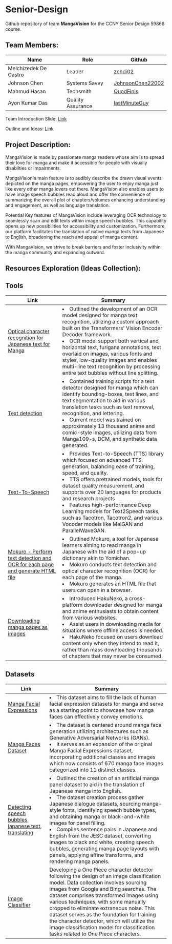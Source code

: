 # Senior-Design
Github repository of team **MangaVision** for the CCNY Senior Design 59866 course.

## Team Members:
| Name | Role | Github |
|------|------|--------|
| Melchizedek De Castro   | Leader   | [zehdi02](https://github.com/zehdi02)   | 
| Johnson Chen   | Systems Savvy   | [JohnsonChen22002](https://github.com/JohnsonChen22002)   |   
| Mahmud Hasan   | Techsmith   | [QuodFinis](https://github.com/QuodFinis)   |  
| Ayon Kumar Das   | Quality Assurance   | [lastMinuteGuy](https://github.com/lastMinuteGuy)  |

Team Introduction Slide: [Link](https://docs.google.com/presentation/d/1WNn4oexdCydlKBAyXx5dTc79Uo_LxP4TgfdswozQwrA/edit?usp=sharing)

Outline and Ideas: [Link](https://docs.google.com/document/d/1Q3Uw8UuIPxLry2x__Ho96tgG0YmFKRJOzUxRCji3SqQ/edit)

## Project Description:
MangaVision is made by passionate manga readers whose aim is to spread their love for manga and make it accessible for people with visually disabilties or impairments.

MangaVision's main feature is to audibly describe the drawn visual events depicted on the manga pages, empowering the user to enjoy manga just like every other manga lovers out there. MangaVision also enables users to have image speech bubbles read aloud and offer the convenience of summarizing the overall plot of chapters/volumes enhancing understanding and engagement, as well as language translation.

Potential Key features of MangaVision include leveraging OCR technology to seamlessly scan and edit texts within image speech bubbles. This capability opens up new possibilities for accessibility and customization. Furthermore, our platform facilitates the translation of native manga texts from Japanese to English, broadening the reach and appeal of manga content.

With MangaVision, we strive to break barriers and foster inclusivity within the manga community and expanding outward. 

## Resources Exploration (Ideas Collection):

## Tools
| Link | Summary |
|------|--------|
| [Optical character recognition for Japanese text for Manga](https://github.com/kha-white/manga-ocr) |                               <li> Outlined the development of an OCR model designed for manga text recognition, utilizing a custom approach built on the Transformers' Vision Encoder Decoder framework. </li>                                                                                               <li> OCR model support both vertical and horizontal text, furigana annotations, text overlaid on images, various fonts and styles, low-quality images and enables multi-line text recognition by processing entire text bubbles without line splitting. </li> |
| [Text detection](https://github.com/dmMaze/comic-text-detector) |                                                                   <li> Contained training scripts for a text detector designed for manga which can identify bounding-boxes, text lines, and text segmentation to aid in various translation tasks such as text removal, recognition, and lettering. </li>                              <li> Current model was trained on approximately 13 thousand anime and comic-style images, utilizing data from Manga109-s, DCM, and synthetic data generated. </li> |
| [Text-To-Speech](https://github.com/mozilla/TTS) |                                                                                  <li> Provides Text-to-Speech (TTS) library which focused on advanced TTS generation, balancing ease of training, speed, and quality. </li>                                                                                                                                 <li> TTS offers pretrained models, tools for dataset quality measurement, and supports over 20 languages for products and research projects </li>                                                                                                                        <li> Features high-performance Deep Learning models for Text2Speech tasks, such as Tacotron, Tacotron2, and various Vocoder models like MelGAN and ParallelWaveGAN. </li> |
| [Mokuro - Perform text detection and OCR for each page and generate HTML file](https://github.com/kha-white/mokuro) |               <li> Outlined Mokuro, a tool for Japanese learners aiming to read manga in Japanese with the aid of a pop-up dictionary akin to Yomichan. </li>                                                                                                                                 <li> Mokuro conducts text detection and optical character recognition (OCR) for each page of the manga. </li>                         <li> Mokuro generates an HTML file that users can open in a browser. </li> |
| [Downloading manga pages as images](https://github.com/manga-download/hakuneko) |                                                   <li> Introduced HakuNeko, a cross-platform downloader designed for manga and anime enthusiasts to obtain content from various websites. </li>                                                                                                                                 <li> Assist users in downloading media for situations where offline access is needed. </li>                                           <li> HakuNeko focused on users download content only when they intend to read it, rather than mass downloading thousands of chapters that may never be consumed. </li> |

## Datasets
| Link | Summary |
|------|--------|
| [Manga Facial Expressions](https://www.kaggle.com/datasets/mertkkl/manga-facial-expressions) |                                      <li> This dataset aims to fill the lack of human facial expression datasets for manga and serve as a starting point to showcase how manga faces can effectively convey emotions. </li> |
| [Manga Faces Dataset](https://www.kaggle.com/datasets/davidgamalielarcos/manga-faces-dataset) |                                     <li> The dataset is centered around manga face generation utilizing architectures such as Generative Adversarial Networks (GANs). </li> <li> It serves as an expansion of the original Manga Facial Expressions dataset, incorporating additional classes and images which now consists of 670 manga face images categorized into 11 distinct classes. </li> |
| [Detecting speech bubbles, japanese text, translating](https://www.kaggle.com/datasets/aasimsani/ampd-base) | <li> Outlined the creation of an artificial manga panel dataset to aid in the translation of Japanese manga into English. </li>                         <li> The dataset creation process gather Japanese dialogue datasets, sourcing manga-style fonts, identifying speech bubble types, and obtaining manga or black-and-white images for panel filling. </li>                                                                    <li> Compiles sentence pairs in Japanese and English from the JESC dataset, converting images to black and white, creating speech bubbles, generating manga page layouts with panels, applying affine transforms, and rendering manga panels. </li> |
| [Image Classifier](https://www.kaggle.com/datasets/ibrahimserouis99/one-piece-image-classifier) | Developing a One Piece character detector following the design of an image classification model. Data collection involves sourcing images from Google and Bing searches. The dataset comprises transformed images using various techniques, with some manually cropped to eliminate extraneous noise. This dataset serves as the foundation for training the character detector, which will utilize the image classification model for classification tasks related to One Piece characters. |

<!-- ARCHIVED --!>
<!-- ### Documentations
[Object Detection for Comics using Manga109 Annotations:](https://arxiv.org/pdf/1803.08670.pdf)
<p>The article introduces solutions for object detection in comics, notably the Manga109-annotations dataset and the SSD300-fork method. Created over eight months, Manga109-annotations provides comprehensive annotations for bounding boxes, character names, and text contents. SSD300-fork addresses assignment issues by replicating the detection layer for each category, outperforming other CNN-based methods with a 3% mAP improvement and a 9% boost in face detection accuracy over SSD300. Application of SSD300-fork to eBDtheque demonstrates significant advancements in body detection compared to existing methods. </p>

[Sketch-based manga retrieval using manga109 dataset](https://link.springer.com/content/pdf/10.1007/s11042-016-4020-z.pdf)
<p> The article presents a comprehensive sketch-based manga retrieval system along with novel query methodologies, featuring margin area labeling, EOH feature description with screen tone removal, and approximate nearest-neighbor search using product quantization. It introduces the Manga109 dataset, comprising 21,142 manga images drawn by 94 professional artists, making it the largest manga image dataset available for research. Experimental results demonstrate the system's efficiency and scalability, achieving rapid retrieval from a vast number of pages. Notably, the system captures author characteristics through edge histogram features, enabling retrieval of characters drawn by the same artist. Furthermore, query interactions like relevance feedback facilitate content-based searches, retrieving specific character expressions across various manga titles. The paper suggests future directions involving the integration of sketch and keyword-based searches, promising further advancements in manga retrieval technology. </p>

[Building a Manga Dataset ”Manga109” with Annotations for Multimedia Applications](https://arxiv.org/pdf/2005.04425.pdf)
<p> The article introduce Manga109, consisting of 109 Japanese comic books with annotations for frames, speech texts, character faces, and bodies, totaling over 500k annotations, facilitating machine learning algorithms and evaluation. Additionally, a subset is available for industrial use. Text detection using a Single Shot Multibox Detector (SSD) achieved high accuracy, with an AP of 0.918 for SSD512. Sketch-based manga retrieval compared edge orientation histograms (EOHs) and deep features, with deep features outperforming significantly. Character face generation using Progressive Growing of GANs (PGGAN) produced high-quality results, demonstrating the utility of Manga109 for various multimedia applications. </p>

[Manga109 Dataset and Creation of Metadata](https://dl.acm.org/doi/pdf/10.1145/3011549.3011551)
<p> The article discusses the creation of the Manga109 dataset, which comprises 109 Japanese comic books available for academic use, addressing the need for publicly available datasets with detailed annotations for comic image processing. The authors present an ongoing project aimed at constructing metadata for Manga109, defining metadata elements such as frames, texts, and characters, along with guidelines to enhance annotation quality. They introduce a web-based annotation tool designed for efficient metadata creation and evaluate its effectiveness through user studies. The dataset covers a wide range of genres and publication years, spanning from the 1970s to the 2010s, with permissions obtained from creators for research purposes. The paper emphasizes the importance of such datasets for machine learning algorithms and method evaluations in comic image processing, providing valuable insights into the annotation process and software design. </p>

[Manga109Dialog: A Large-scale Dialogue Dataset for Comics Speaker Detection](https://arxiv.org/pdf/2306.17469.pdf)
<p> The article introduces Manga109Dialog, the largest dialogue dataset for comics speaker detection, addressing the growing need for automated methods to analyze e-comics. Recognizing the limitations of existing annotations, the dataset is meticulously constructed, linking text to character bounding boxes and categorizing annotations based on prediction difficulty. The proposed approach leverages deep learning and scene graph generation models, enhanced by considering frame information to capture the unique structure of comics. Experimental results demonstrate significant improvements over rule-based methods, with qualitative examples showcasing the effectiveness of the proposed approach. Challenges and future directions, including the potential incorporation of natural language processing, are highlighted, emphasizing the dataset's reliability and the method's superiority in comics speaker detection, laying the groundwork for future research in this field. </p>

[A Method to Annotate Who Speaks a Text Line in Manga and Speaker-Line Dataset for Manga109](https://dl.nkmr-lab.org/papers/403/paper.pdf)
<p> The article outlines a method for annotating speakers in manga text lines and presents a corresponding dataset for Manga109. It introduces challenges in accurately recognizing speakers and highlights the importance of annotated datasets for research. The proposed method involves dragging text lines onto character faces to assign speakers, with a prototype system developed for implementation. The dataset, constructed with contributions from 56 annotators, facilitates speaker-line mapping. Analysis reveals a decreasing perfect match rate with increasing annotators and introduces Evaluation Consistency Indicators (ECI) to assess speaker mapping quality. Results show variation in difficulty across comics, particularly in scenes like battles and dark settings. The document suggests strategies for annotator allocation based on scene complexity and proposes future directions for automatic speaker judgment and dynamic annotation requirements. </p>

[The Manga Whisperer: Automatically Generating Transcriptions for Comics](https://arxiv.org/pdf/2401.10224.pdf)
<p> The article presents an algorithm for automatically transcribing manga comics into text to improve accessibility for visually impaired readers. It outlines a method to construct a directed acyclic graph (DAG) to determine the reading order of panels based on manga layout conventions, considering factors like panel positions and overlaps. Supplementary materials include detailed descriptions of the algorithm for ordering panels, the PopManga dataset and its annotation process, character clustering evaluation methods, and the OCR model trained using synthetic data. These materials provide comprehensive insights into the methodology, dataset creation, annotation procedures, and model training involved in making manga more accessible to a wider audience. </p>

[Complex Character Retrieval from Comics using Deep Learning](https://www.ams.giti.waseda.ac.jp/data/pdf-files/2019_IEICE_GC_bs_04_018.pdf)
<p> The article explores the application of deep learning techniques, particularly the You Only Look Once (YOLO) algorithm, for object detection within digital comic books. It addresses the challenge of character-based search in these comics, which differ significantly from real-life objects, presenting complex visual structures that make detection more challenging. Through experiments conducted on the Manga109 dataset, comprising over 10,000 annotated images, the study demonstrates high accuracy in detecting text, frames, faces, and bodies using YOLOv3, achieving notable average precision values. However, when tested on the eBDtheque dataset, which features more diverse and complex characters, detection accuracy slightly decreases. The paper concludes by highlighting the need for larger datasets encompassing various character types to develop a more robust information retrieval system for comics, envisioning the potential for advanced search functionalities based on character-related input, which could significantly enhance user experience in navigating digital comic books. </p> -->
